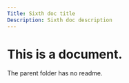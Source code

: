 ```yaml
---
Title: Sixth doc title
Description: Sixth doc description
---
```


# This is a document.

The parent folder has no readme.
